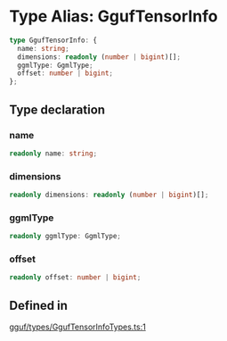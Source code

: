 # Type Alias: GgufTensorInfo

```ts
type GgufTensorInfo: {
  name: string;
  dimensions: readonly (number | bigint)[];
  ggmlType: GgmlType;
  offset: number | bigint;
};
```

## Type declaration

### name

```ts
readonly name: string;
```

### dimensions

```ts
readonly dimensions: readonly (number | bigint)[];
```

### ggmlType

```ts
readonly ggmlType: GgmlType;
```

### offset

```ts
readonly offset: number | bigint;
```

## Defined in

[gguf/types/GgufTensorInfoTypes.ts:1](https://github.com/withcatai/node-llama-cpp/blob/6405ee945e792651123189aae2612212095765b6/src/gguf/types/GgufTensorInfoTypes.ts#L1)
